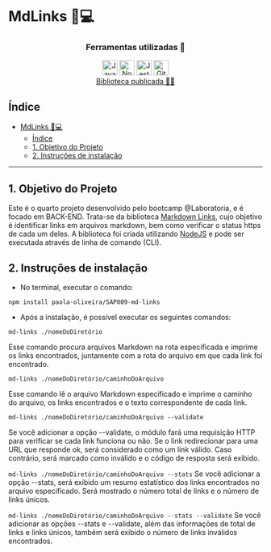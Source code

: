 # MdLinks 🔗💻

<div align="center">
<h3 class="titulo">Ferramentas utilizadas 🔧</h4>
</div>
<div align="center">
 <img src="https://cdn.jsdelivr.net/gh/devicons/devicon/icons/javascript/javascript-original.svg" alt="JavaScript" style="height: 30px;"/>
 <img src="https://cdn.jsdelivr.net/gh/devicons/devicon/icons/nodejs/nodejs-plain.svg" alt="Node.js" style="height: 30px;"/>
 <img src="https://cdn.jsdelivr.net/gh/devicons/devicon/icons/jest/jest-plain.svg" alt="Jest" style="height: 30px;"/> 
<img src="https://cdn.jsdelivr.net/gh/devicons/devicon/icons/github/github-original.svg" alt="GitHub" style="height: 30px;"/> 
</div>

<div align="center">
  <a href="https://www.npmjs.com/package/sap009-md-links">Biblioteca publicada 🔎🔗</a>
</div>

## Índice

- [MdLinks 🔗💻](#mdlinks-)
  - [Índice](#índice)
  - [1. Objetivo do Projeto](#1-objetivo-do-projeto)
  - [2. Instruções de instalação](#2-instruções-de-instalação)

***

## 1. Objetivo do Projeto

Este é o quarto projeto desenvolvido pelo bootcamp @Laboratoria, e é focado em BACK-END. Trata-se da biblioteca [Markdown Links](https://pt.wikipedia.org/wiki/Markdown), cujo objetivo é identificar links em arquivos markdown, bem como verificar o status https de cada um deles. A biblioteca foi criada utilizando [NodeJS](https://nodejs.org/) e pode ser executada através de linha de comando (CLI).


## 2. Instruções de instalação

- No terminal, executar o comando:

`npm install paola-oliveira/SAP009-md-links`

- Após a instalação, é possível executar os seguintes comandos: 

 `md-links ./nomeDoDiretório`

 Esse comando procura arquivos Markdown na rota especificada e imprime os links encontrados, juntamente com a rota do arquivo em que cada link foi encontrado. 

`md-links ./nomeDoDiretório/caminhoDoArquivo`

Esse comando lê o arquivo Markdown especificado e imprime o caminho do arquivo, os links encontrados e o texto correspondente de cada link.

`md-links ./nomeDoDiretório/caminhoDoArquivo --validate`

Se você adicionar a opção --validate, o módulo fará uma requisição HTTP para verificar se cada link funciona ou não. Se o link redirecionar para uma URL que responde ok, será considerado como um link válido. Caso contrário, será marcado como inválido e o código de resposta será exibido.

`md-links ./nomeDoDiretório/caminhoDoArquivo --stats`
Se você adicionar a opção --stats, será exibido um resumo estatístico dos links encontrados no arquivo especificado. Será mostrado o número total de links e o número de links únicos.

`md-links ./nomeDoDiretório/caminhoDoArquivo --stats --validate`
Se você adicionar as opções --stats e --validate, além das informações de total de links e links únicos, também será exibido o número de links inválidos encontrados.

